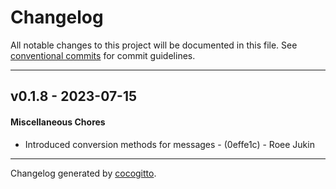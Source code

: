# Changelog
All notable changes to this project will be documented in this file. See [conventional commits](https://www.conventionalcommits.org/) for commit guidelines.

- - -
## v0.1.8 - 2023-07-15
#### Miscellaneous Chores
- Introduced conversion methods for messages - (0effe1c) - Roee Jukin

- - -

Changelog generated by [cocogitto](https://github.com/cocogitto/cocogitto).